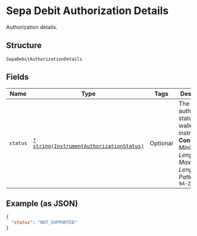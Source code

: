 
# Sepa Debit Authorization Details

Authorization details.

## Structure

`SepaDebitAuthorizationDetails`

## Fields

| Name | Type | Tags | Description | Getter | Setter |
|  --- | --- | --- | --- | --- | --- |
| `status` | [`?string(InstrumentAuthorizationStatus)`](../../doc/models/instrument-authorization-status.md) | Optional | The authorization status of the wallet instrument.<br>**Constraints**: *Minimum Length*: `1`, *Maximum Length*: `100`, *Pattern*: `^[0-9A-Z_]+$` | getStatus(): ?string | setStatus(?string status): void |

## Example (as JSON)

```json
{
  "status": "NOT_SUPPORTED"
}
```

